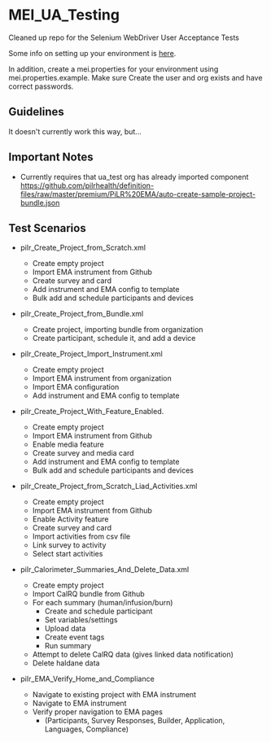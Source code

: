 # MEI_UA_Testing
Cleaned up repo for the Selenium WebDriver User Acceptance Tests

Some info on setting up your environment is 
[here](https://github.com/MeiResearchLtd/developer-admin/wiki/Selenium-Testing-Environment).

In addition, create a mei.properties for your environment using mei.properties.example. Make sure Create the user and org exists and have correct passwords.

## Guidelines
It doesn't currently work this way, but...

## Important Notes
* Currently requires that ua_test org has already imported component https://github.com/pilrhealth/definition-files/raw/master/premium/PiLR%20EMA/auto-create-sample-project-bundle.json

## Test Scenarios
* pilr_Create_Project_from_Scratch.xml
  * Create empty project
  * Import EMA instrument from Github
  * Create survey and card
  * Add instrument and EMA config to template
  * Bulk add and schedule participants and devices
  
* pilr_Create_Project_from_Bundle.xml
  * Create project, importing bundle from organization
  * Create participant, schedule it, and add a device
  
* pilr_Create_Project_Import_Instrument.xml
  * Create empty project
  * Import EMA instrument from organization
  * Import EMA configuration
  * Add instrument and EMA config to template

* pilr_Create_Project_With_Feature_Enabled.
  * Create empty project
  * Import EMA instrument from Github
  * Enable media feature
  * Create survey and media card
  * Add instrument and EMA config to template
  * Bulk add and schedule participants and devices

* pilr_Create_Project_from_Scratch_Liad_Activities.xml
  * Create empty project
  * Import EMA instrument from Github
  * Enable Activity feature
  * Create survey and card
  * Import activities from csv file
  * Link survey to activity
  * Select start activities
  
* pilr_Calorimeter_Summaries_And_Delete_Data.xml
  * Create empty project
  * Import CalRQ bundle from Github
  * For each summary (human/infusion/burn)
    * Create and schedule participant
    * Set variables/settings
    * Upload data
    * Create event tags
    * Run summary
  * Attempt to delete CalRQ data (gives linked data notification)
  * Delete haldane data
  
* pilr_EMA_Verify_Home_and_Compliance
  * Navigate to existing project with EMA instrument
  * Navigate to EMA instrument
  * Verify proper navigation to EMA pages 
    * (Participants, Survey Responses, Builder, Application, Languages, Compliance)

